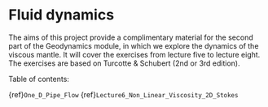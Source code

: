 # Fluid dynamics


The aims of this project provide a complimentary material for the second part of the Geodynamics module, in which we explore the dynamics of the viscous mantle. It will cover the exercises from lecture five to lecture eight. The exercises are based on Turcotte & Schubert (2nd or 3rd edition).

Table of contents:

{ref}`One_D_Pipe_Flow`
{ref}`Lecture6_Non_Linear_Viscosity_2D_Stokes`